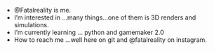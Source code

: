 -  @Fatalreality is me. 
-  I’m interested in ...many things...one of them is 3D renders and simulations.
-  I’m currently learning ... python and gamemaker 2.0
-  How to reach me ...well here on git and @fatalreality on instagram.

<!---
Fatalreality/Fatalreality is a ✨ special ✨ repository because its `README.md` (this file) appears on your GitHub profile.
You can click the Preview link to take a look at your changes.
--->
